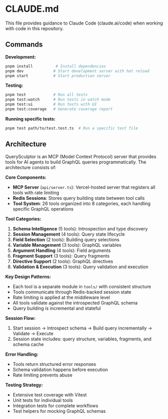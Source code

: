 # CLAUDE.md

This file provides guidance to Claude Code (claude.ai/code) when working with code in this repository.

## Commands

**Development:**
```bash
pnpm install          # Install dependencies
pnpm dev             # Start development server with hot reload
pnpm start           # Start production server
```

**Testing:**
```bash
pnpm test            # Run all tests
pnpm test:watch      # Run tests in watch mode
pnpm test:ui         # Run tests with UI
pnpm test:coverage   # Generate coverage report
```

**Running specific tests:**
```bash
pnpm test path/to/test.test.ts  # Run a specific test file
```

## Architecture

QuerySculptor is an MCP (Model Context Protocol) server that provides tools for AI agents to build GraphQL queries programmatically. The architecture consists of:

**Core Components:**
- **MCP Server** (`api/server.ts`): Vercel-hosted server that registers all tools with rate limiting
- **Redis Sessions**: Stores query building state between tool calls
- **Tool System**: 26 tools organized into 8 categories, each handling specific GraphQL operations

**Tool Categories:**
1. **Schema Intelligence** (5 tools): Introspection and type discovery
2. **Session Management** (4 tools): Query state lifecycle
3. **Field Selection** (2 tools): Building query selections
4. **Variable Management** (3 tools): GraphQL variables
5. **Argument Handling** (4 tools): Field arguments
6. **Fragment Support** (3 tools): Query fragments
7. **Directive Support** (2 tools): GraphQL directives
8. **Validation & Execution** (3 tools): Query validation and execution

**Key Design Patterns:**
- Each tool is a separate module in `tools/` with consistent structure
- Tools communicate through Redis-backed session state
- Rate limiting is applied at the middleware level
- All tools validate against the introspected GraphQL schema
- Query building is incremental and stateful

**Session Flow:**
1. Start session → Introspect schema → Build query incrementally → Validate → Execute
2. Session state includes: query structure, variables, fragments, and schema cache

**Error Handling:**
- Tools return structured error responses
- Schema validation happens before execution
- Rate limiting prevents abuse

**Testing Strategy:**
- Extensive test coverage with Vitest
- Unit tests for individual tools
- Integration tests for complete workflows
- Test helpers for mocking GraphQL schemas